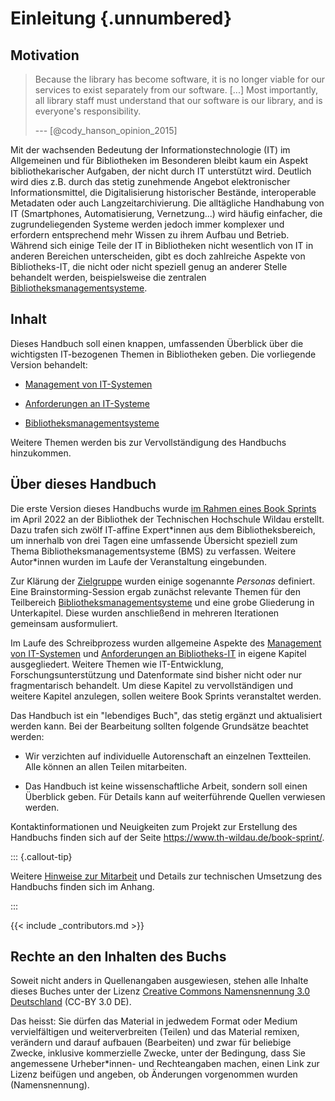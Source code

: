 # Einleitung {.unnumbered}

## Motivation

> Because the library has become software, it is no longer viable for
> our services to exist separately from our software. \[\...\] Most
> importantly, all library staff must understand that our software is
> our library, and is everyone's responsibility.
>
> --- [@cody_hanson_opinion_2015]

Mit der wachsenden Bedeutung der Informationstechnologie (IT) im
Allgemeinen und für Bibliotheken im Besonderen bleibt kaum ein Aspekt
bibliothekarischer Aufgaben, der nicht durch IT unterstützt wird.
Deutlich wird dies z.B. durch das stetig zunehmende Angebot
elektronischer Informationsmittel, die Digitalisierung historischer
Bestände, interoperable Metadaten oder auch Langzeitarchivierung. Die
alltägliche Handhabung von IT (Smartphones, Automatisierung,
Vernetzung...) wird häufig einfacher, die zugrundeliegenden Systeme
werden jedoch immer komplexer und erfordern entsprechend mehr Wissen zu
ihrem Aufbau und Betrieb. Während sich einige Teile der IT in
Bibliotheken nicht wesentlich von IT in anderen Bereichen unterscheiden,
gibt es doch zahlreiche Aspekte von Bibliotheks-IT, die nicht oder nicht
speziell genug an anderer Stelle behandelt werden, beispielsweise die
zentralen [Bibliotheksmanagementsysteme](#bibliotheksmanagementsysteme).


## Inhalt

Dieses Handbuch soll einen knappen, umfassenden Überblick über die wichtigsten
IT-bezogenen Themen in Bibliotheken geben. Die vorliegende Version behandelt:

-   [Management von IT-Systemen](#management)

-   [Anforderungen an IT-Systeme](#anforderungen)

-   [Bibliotheksmanagementsysteme](#bibliotheksmanagementsysteme)

Weitere Themen werden bis zur Vervollständigung des Handbuchs hinzukommen.

## Über dieses Handbuch

Die erste Version dieses Handbuchs wurde [im Rahmen eines Book
Sprints](https://www.th-wildau.de/book-sprint/) im April 2022 an der Bibliothek
der Technischen Hochschule Wildau erstellt.  Dazu trafen sich zwölf IT-affine
Expert\*innen aus dem Bibliotheksbereich, um innerhalb von drei Tagen eine
umfassende Übersicht speziell zum Thema Bibliotheksmanagementsysteme (BMS) zu
verfassen. Weitere Autor\*innen wurden im Laufe der Veranstaltung eingebunden.

Zur Klärung der [Zielgruppe](#zielgruppe) wurden einige sogenannte *Personas*
definiert.  Eine Brainstorming-Session ergab zunächst relevante Themen für den
Teilbereich [Bibliotheksmanagementsysteme](#bibliotheksmanagementsysteme) und eine grobe Gliederung in
Unterkapitel. Diese wurden anschließend in mehreren Iterationen gemeinsam
ausformuliert.

Im Laufe des Schreibprozess wurden allgemeine Aspekte des [Management von
IT-Systemen](#management) und [Anforderungen an Bibliotheks-IT](#anforderungen)
in eigene Kapitel ausgegliedert. Weitere Themen wie IT-Entwicklung,
Forschungsunterstützung und Datenformate sind bisher nicht oder nur
fragmentarisch behandelt. Um diese Kapitel zu vervollständigen und weitere
Kapitel anzulegen, sollen weitere Book Sprints veranstaltet werden.

Das Handbuch ist ein "lebendiges Buch", das stetig ergänzt und aktualisiert
werden kann. Bei der Bearbeitung sollten folgende Grundsätze beachtet werden:

-   Wir verzichten auf individuelle Autorenschaft an einzelnen
    Textteilen. Alle können an allen Teilen mitarbeiten.

-   Das Handbuch ist keine wissenschaftliche Arbeit, sondern soll einen
    Überblick geben. Für Details kann auf weiterführende Quellen
    verwiesen werden.

Kontaktinformationen und Neuigkeiten zum Projekt zur Erstellung des
Handbuchs finden sich auf der Seite <https://www.th-wildau.de/book-sprint/>.

::: {.callout-tip}

Weitere [Hinweise zur Mitarbeit](#mitarbeit) und Details zur technischen
Umsetzung des Handbuchs finden sich im Anhang.

:::

{{< include _contributors.md >}}

## Rechte an den Inhalten des Buchs

Soweit nicht anders in Quellenangaben ausgewiesen, stehen alle Inhalte dieses
Buches unter der Lizenz [Creative Commons Namensnennung 3.0
Deutschland](https://creativecommons.org/licenses/by/3.0/de/) (CC-BY 3.0 DE).

Das heisst: Sie dürfen das Material in jedwedem Format oder Medium
vervielfältigen und weiterverbreiten (Teilen) und das Material remixen,
verändern und darauf aufbauen (Bearbeiten) und zwar für beliebige Zwecke,
inklusive kommerzielle Zwecke, unter der Bedingung, dass Sie angemessene
Urheber\*innen- und Rechteangaben machen, einen Link zur Lizenz beifügen und
angeben, ob Änderungen vorgenommen wurden (Namensnennung).
